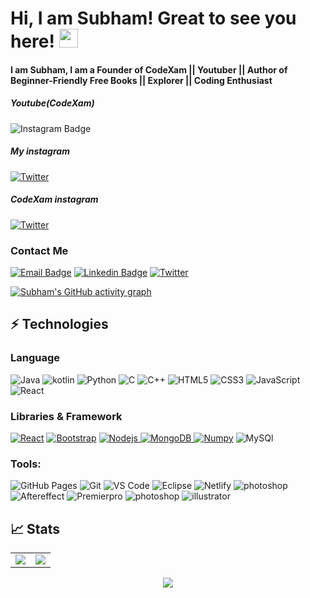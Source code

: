 # Hi, I am Subham! Great to see you here! <img src="https://github.com/Subham-Maity/subham-maity/blob/master/src/panda.gif?raw=true" width="30px">

#### I am Subham, I am a Founder of CodeXam || Youtuber || Author of Beginner-Friendly Free Books || Explorer || Coding Enthusiast

##### Youtube(CodeXam)

![Instagram Badge](https://img.shields.io/badge/YouTube-FF0000?style=for-the-badge&logo=youtube&logoColor=white&link=https://www.youtube.com/channel/UCztgfCRJci6nx0VPVZcFstw)

##### My instagram

[![Twitter](https://img.shields.io/badge/-Instagram-purple?style=flat-square&logo=instagram&logoColor=white)](https://www.instagram.com/subham_xam/)

##### CodeXam instagram

[![Twitter](https://img.shields.io/badge/-Instagram-purple?style=flat-square&logo=instagram&logoColor=white)](www.instagram.com/code.xam/)

### Contact Me
[![Email Badge](https://img.shields.io/badge/-Email-c14438?style=flat-square&logo=Gmail&logoColor=white&link=mailto:pranaygupta.aec@gmail.com)](mailto:maitysubham4041@gmail.com)
[![Linkedin Badge](https://img.shields.io/badge/-LinkedIn-blue?style=flat-square&logo=Linkedin&logoColor=white&link=https://www.linkedin.com/in/thepranaygupta/)](https://www.linkedin.com/in/subham-xam/)
[![Twitter](https://img.shields.io/badge/Twitter-1DA1F2?style=flat-square&logo=twitter&logoColor=white)](https://twitter.com/code_xam)




[![Subham's GitHub activity graph](https://activity-graph.herokuapp.com/graph?username=Subham-Maity&theme=xcode)](https://github.com/Subham-Maity)



## ⚡ Technologies

### Language

![Java](https://img.shields.io/badge/-java-E34A86?style=flat-square&logo=java)
![kotlin](https://img.shields.io/badge/Kotlin-0095D5?&style=for-the-badge&logo=kotlin&logoColor=white)
![Python](https://img.shields.io/badge/-Python-black?style=flat-square&logo=Python)
![C](https://img.shields.io/badge/-C-00599C?style=flat-square&logo=c)
![C++](https://img.shields.io/badge/-C++-00599C?style=flat-square&logo=cplusplus)
![HTML5](https://img.shields.io/badge/-HTML5-E34F26?style=flat-square&logo=html5&logoColor=white)
![CSS3](https://img.shields.io/badge/-CSS3-1572B6?style=flat-square&logo=css3)
![JavaScript](https://img.shields.io/badge/-JavaScript-black?style=flat-square&logo=javascript)
![React](https://img.shields.io/badge/React-20232A?style=for-the-badge&logo=react&logoColor=61DAFB)
### Libraries & Framework

[![React](https://img.shields.io/badge/-React-black?style=flat-square&logo=react)](https://reactjs.org/)
[![Bootstrap](https://img.shields.io/badge/-Bootstrap-563D7C?style=flat-square&logo=bootstrap)](https://getbootstrap.com/)
[![Nodejs](https://img.shields.io/badge/-Nodejs-black?style=flat-square&logo=Node.js)
![MongoDB](https://img.shields.io/badge/MongoDB-%234ea94b.svg?logo=mongodb&logoColor=white) 
![Numpy](https://img.shields.io/badge/Numpy%20-%23013243.svg?logo=numpy&style=flat-square&logoColor=white)](https://numpy.org/)
![MySQl](https://img.shields.io/badge/MySQL-00000F?style=for-the-badge&logo=mysql&logoColor=white)
### Tools:

![GitHub Pages](https://img.shields.io/badge/GitHub%20Pages-%23327FC7.svg?logo=github&style=flat-square&logoColor=white)
![Git](https://img.shields.io/badge/-Git-black?style=flat-square&logo=git)
![VS Code](https://img.shields.io/badge/-VS%20Code-007ACC?style=flat-square&logo=visual-studio-code)
![Eclipse](https://img.shields.io/badge/Eclipse-2C2255?style=flat-square&logo=eclipse&logoColor=white)
![Netlify](https://img.shields.io/badge/-Netlify-%2300C7B7?style=flat-square&logo=netlify&logoColor=ffffff)
![photoshop](https://aleen42.github.io/badges/src/photoshop.svg)
![Aftereffect](https://aleen42.github.io/badges/src/after_effects.svg)
![Premierpro](https://aleen42.github.io/badges/src/premiere.svg)
![photoshop](https://aleen42.github.io/badges/src/photoshop.svg)
![illustrator](https://aleen42.github.io/badges/src/illustrator.svg)



<!-- ![Amazon AWS](https://img.shields.io/badge/Amazon%20AWS-232F3E?style=flat-square&logo=amazon-aws)
![Microsoft Azure](https://img.shields.io/badge/Microsoft%20Azure-232F7E?style=flat-square&logo=microsoft-azure)
![Google Cloud](https://img.shields.io/badge/Google%20Cloud-black?style=flat-square&logo=google-cloud)
![Docker](https://img.shields.io/badge/-Docker-black?style=flat-square&logo=docker) -->
<!-- ![Postman](https://img.shields.io/badge/Postman-FF6C37?logo=postman&logoColor=white) -->

## 📈 Stats

<table>
<tr>
<td>
<img src="https://github-readme-stats.vercel.app/api?username=Subham-Maity&include_all_commits=true&count_private=true&show_icons=true&line_height=20&theme=tokyonight"/>
<td><img src="https://github-readme-stats.vercel.app/api/top-langs?username=Subham-Maity&show_icons=true&locale=en&layout=compact&theme=tokyonight" />
</td>
</tr>
</table>
<p align="center">
<img align="center" src="https://github-readme-streak-stats.herokuapp.com/?user=Subham-Maity&theme=tokyonight" />
</p>



